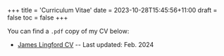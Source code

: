 +++
title = 'Curriculum Vitae'
date = 2023-10-28T15:45:56+11:00
draft = false
toc = false
+++

You can find a `.pdf` copy of my CV below:
* [James Lingford CV](/pdfs/CV_JamesLingford.pdf) -- Last updated: Feb. 2024
